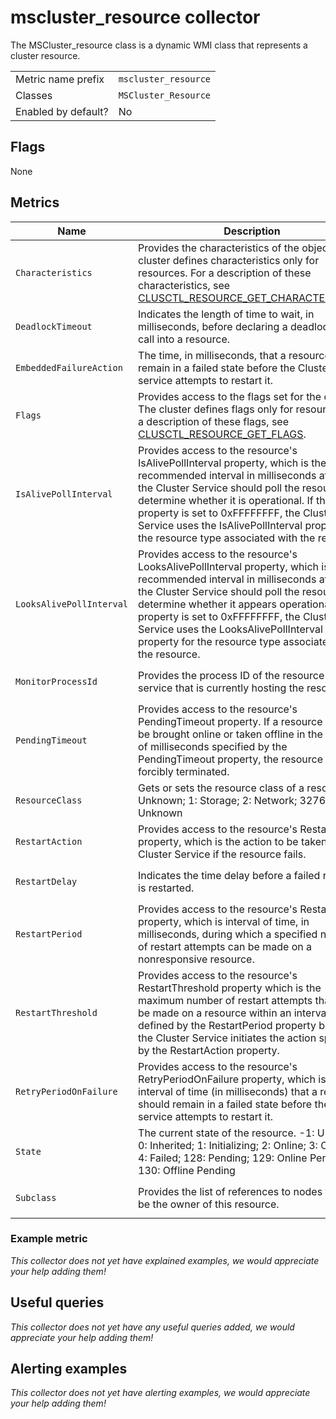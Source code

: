 # mscluster_resource collector

The MSCluster_resource class is a dynamic WMI class that represents a cluster resource.

|||
-|-
Metric name prefix  | `mscluster_resource`
Classes             | `MSCluster_Resource`
Enabled by default? | No

## Flags

None

## Metrics

Name | Description | Type | Labels
-----|-------------|------|-------
`Characteristics` | Provides the characteristics of the object. The cluster defines characteristics only for resources. For a description of these characteristics, see [CLUSCTL_RESOURCE_GET_CHARACTERISTICS](https://docs.microsoft.com/en-us/previous-versions/windows/desktop/mscs/clusctl-resource-get-characteristics). | guage | `type`, `owner_group`, `name`
`DeadlockTimeout` | Indicates the length of time to wait, in milliseconds, before declaring a deadlock in any call into a resource. | guage | `type`, `owner_group`, `name`
`EmbeddedFailureAction` | The time, in milliseconds, that a resource should remain in a failed state before the Cluster service attempts to restart it. | guage | `type`, `owner_group`, `name`
`Flags` | Provides access to the flags set for the object. The cluster defines flags only for resources. For a description of these flags, see [CLUSCTL_RESOURCE_GET_FLAGS](https://docs.microsoft.com/en-us/previous-versions/windows/desktop/mscs/clusctl-resource-get-flags). | guage | `type`, `owner_group`, `name`
`IsAlivePollInterval` | Provides access to the resource's IsAlivePollInterval property, which is the recommended interval in milliseconds at which the Cluster Service should poll the resource to determine whether it is operational. If the property is set to 0xFFFFFFFF, the Cluster Service uses the IsAlivePollInterval property for the resource type associated with the resource. | guage | `type`, `owner_group`, `name`
`LooksAlivePollInterval` | Provides access to the resource's LooksAlivePollInterval property, which is the recommended interval in milliseconds at which the Cluster Service should poll the resource to determine whether it appears operational. If the property is set to 0xFFFFFFFF, the Cluster Service uses the LooksAlivePollInterval property for the resource type associated with the resource. | guage | `type`, `owner_group`, `name`
`MonitorProcessId` | Provides the process ID of the resource host service that is currently hosting the resource. | guage | `type`, `owner_group`, `name`
`PendingTimeout` | Provides access to the resource's PendingTimeout property. If a resource cannot be brought online or taken offline in the number of milliseconds specified by the PendingTimeout property, the resource is forcibly terminated. | guage | `type`, `owner_group`, `name`
`ResourceClass` | Gets or sets the resource class of a resource. 0: Unknown; 1: Storage; 2: Network; 32768: Unknown | guage | `type`, `owner_group`, `name`
`RestartAction` | Provides access to the resource's RestartAction property, which is the action to be taken by the Cluster Service if the resource fails. | guage | `type`, `owner_group`, `name`
`RestartDelay` | Indicates the time delay before a failed resource is restarted. | guage | `type`, `owner_group`, `name`
`RestartPeriod` | Provides access to the resource's RestartPeriod property, which is interval of time, in milliseconds, during which a specified number of restart attempts can be made on a nonresponsive resource. | guage | `type`, `owner_group`, `name`
`RestartThreshold` | Provides access to the resource's RestartThreshold property which is the maximum number of restart attempts that can be made on a resource within an interval defined by the RestartPeriod property before the Cluster Service initiates the action specified by the RestartAction property. | guage | `type`, `owner_group`, `name`
`RetryPeriodOnFailure` | Provides access to the resource's RetryPeriodOnFailure property, which is the interval of time (in milliseconds) that a resource should remain in a failed state before the Cluster service attempts to restart it. | guage | `type`, `owner_group`, `name`
`State` | The current state of the resource. -1: Unknown; 0: Inherited; 1: Initializing; 2: Online; 3: Offline; 4: Failed; 128: Pending; 129: Online Pending; 130: Offline Pending | guage | `type`, `owner_group`, `name`
`Subclass` | Provides the list of references to nodes that can be the owner of this resource. | guage | `type`, `owner_group`, `name`

### Example metric
_This collector does not yet have explained examples, we would appreciate your help adding them!_

## Useful queries
_This collector does not yet have any useful queries added, we would appreciate your help adding them!_

## Alerting examples
_This collector does not yet have alerting examples, we would appreciate your help adding them!_
